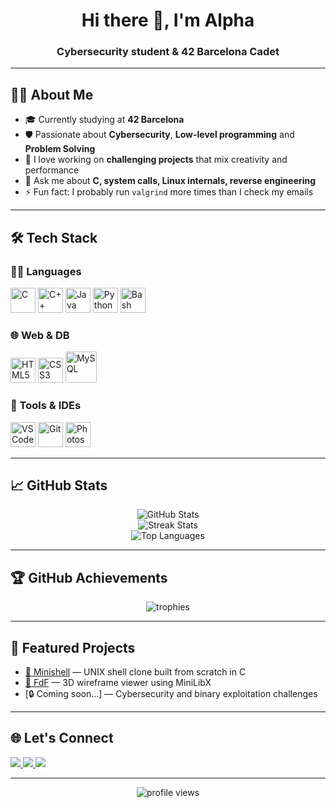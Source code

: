 <h1 align="center">Hi there 👋, I'm Alpha</h1>
<h3 align="center">Cybersecurity student & 42 Barcelona Cadet</h3>

---

## 🧑‍💻 About Me

- 🎓 Currently studying at **42 Barcelona**
- 🛡️ Passionate about **Cybersecurity**, **Low-level programming** and **Problem Solving**
- 🚀 I love working on **challenging projects** that mix creativity and performance
- 💬 Ask me about **C, system calls, Linux internals, reverse engineering**
- ⚡ Fun fact: I probably run `valgrind` more times than I check my emails

---

## 🛠️ Tech Stack

### 👨‍💻 Languages
<p>
  <img src="https://cdn.jsdelivr.net/gh/devicons/devicon/icons/c/c-original.svg" width="40" title="C"/>
  <img src="https://cdn.jsdelivr.net/gh/devicons/devicon/icons/cplusplus/cplusplus-original.svg" width="40" title="C++"/>
  <img src="https://cdn.jsdelivr.net/gh/devicons/devicon/icons/java/java-original.svg" width="40" title="Java"/>
  <img src="https://cdn.jsdelivr.net/gh/devicons/devicon/icons/python/python-original.svg" width="40" title="Python"/>
  <img src="https://cdn.jsdelivr.net/gh/devicons/devicon/icons/bash/bash-original.svg" width="40" title="Bash"/>
</p>

### 🌐 Web & DB
<p>
  <img src="https://cdn.jsdelivr.net/gh/devicons/devicon/icons/html5/html5-original.svg" width="40" title="HTML5"/>
  <img src="https://cdn.jsdelivr.net/gh/devicons/devicon/icons/css3/css3-original.svg" width="40" title="CSS3"/>
  <img src="https://cdn.jsdelivr.net/gh/devicons/devicon/icons/mysql/mysql-original-wordmark.svg" width="50" title="MySQL"/>
</p>

### 🔧 Tools & IDEs
<p>
  <img src="https://cdn.jsdelivr.net/gh/devicons/devicon/icons/vscode/vscode-original.svg" width="40" title="VSCode"/>
  <img src="https://cdn.jsdelivr.net/gh/devicons/devicon/icons/git/git-original.svg" width="40" title="Git"/>
  <img src="https://cdn.jsdelivr.net/gh/devicons/devicon/icons/photoshop/photoshop-line.svg" width="40" title="Photoshop"/>
</p>

---

## 📈 GitHub Stats

<p align="center">
  <img src="https://github-readme-stats.vercel.app/api?username=alphbarry&show_icons=true&theme=tokyonight" alt="GitHub Stats" />
  <br>
  <img src="https://github-readme-streak-stats.herokuapp.com?user=alphbarry&theme=tokyonight" alt="Streak Stats"/>
  <br>
  <img src="https://github-readme-stats.vercel.app/api/top-langs/?username=alphbarry&layout=compact&theme=tokyonight" alt="Top Languages" />
</p>

---

## 🏆 GitHub Achievements

<p align="center">
  <img src="https://github-profile-trophy.vercel.app/?username=alphbarry&theme=onestar&margin-w=10" alt="trophies"/>
</p>

---

## 📂 Featured Projects

- [🚀 Minishell](https://github.com/alphbarry/minishell) — UNIX shell clone built from scratch in C  
- [🌄 FdF](https://github.com/alphbarry/FdF) — 3D wireframe viewer using MiniLibX  
- [🔒 Coming soon...] — Cybersecurity and binary exploitation challenges

---

## 🌐 Let's Connect

<p>
  <a href="https://www.linkedin.com/in/alpha-omar-barry-pentester" target="_blank">
    <img src="https://img.shields.io/badge/LinkedIn-0A66C2?style=for-the-badge&logo=linkedin&logoColor=white" />
  </a>
  <a href="alphaomar9@gmail.com">
    <img src="https://img.shields.io/badge/Email-D14836?style=for-the-badge&logo=gmail&logoColor=white" />
  </a>
  <a href="https://github.com/alphbarry">
    <img src="https://img.shields.io/badge/GitHub-100000?style=for-the-badge&logo=github&logoColor=white" />
  </a>
</p>

---

<p align="center">
  <img src="https://komarev.com/ghpvc/?username=alphbarry&label=Profile%20views&color=005700&style=flat" alt="profile views" />
</p>
